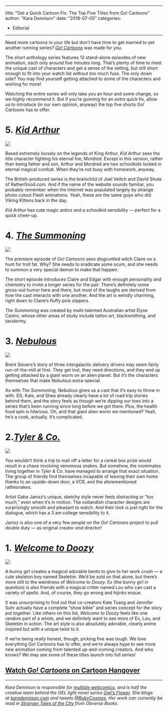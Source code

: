 
---
title: "Get a Quick Cartoon Fix: The Top Five Titles from Go! Cartoons"
author: "Kara Dennison"
date: "2018-07-05"
categories:
- Editorial
---

Need more cartoons in your life but don&#8217;t have time to get married to yet another running series? [*Go! Cartoons*](https://vrv.co/series/G649WZKQY/GO-Cartoons?utm_source=editorial_vrv&amp;utm_medium=blog_vrv&amp;utm_campaign=magical-bentos-&amp;-venomous-snakes-the-5-best-shorts-of-go-cartoons) was made for you.

The short anthology series features 12 stand-alone episodes of new animation, each only around five minutes long. That&#8217;s plenty of time to meet the unique cast of characters and get a sense of the setting, but still short enough to fit into your watch list without too much fuss. The only down side? You may find yourself getting attached to some of the characters and wishing for more!

Watching the entire series will only take you an hour and some change, so we highly recommend it. But if you&#8217;re gunning for an *extra* quick fix, allow us to introduce (in our own opinion, anyway) the top five shorts *Go! Cartoons* has to offer.

# 5. [*Kid Arthur*](https://vrv.co/watch/GYXJ7V036/GO-Cartoons:Kid-Arthur?utm_source=editorial_vrv&amp;utm_medium=blog_vrv&amp;utm_campaign=magical-bentos-&amp;-venomous-snakes-the-5-best-shorts-of-go-cartoons)

![](https://i1.wp.com/vrvblog.co/wp-content/uploads/2018/04/vrv_kidarthur.gif?resize=480%2C270&#038;ssl=1)

Based extremely loosely on the legends of King Arthur, *Kid Arthur* sees the title character fighting his eternal foe, Mordred. Except in this version, rather than being father and son, Arthur and Mordred are two schoolkids locked in eternal magical combat. When they&#8217;re not busy with homework, anyway.

The British-produced series is the brainchild of Joel Veitch and David Shute of RatherGood.com. And if the name of the website sounds familiar, you probably remember when the Internet was populated largely by strange photo cutout Flash animations. Yeah, these are the same guys who did Viking Kittens back in the day.

*Kid Arthur* has cute magic antics and a schoolkid sensibility &#8212; perfect for a quick cheer-up.

 

# 4. [*The Summoning*](https://vrv.co/watch/G6JQ45PXR/GO-Cartoons:The-Summoning?utm_source=editorial_vrv&amp;utm_medium=blog_vrv&amp;utm_campaign=magical-bentos-&amp;-venomous-snakes-the-5-best-shorts-of-go-cartoons)

![](https://i2.wp.com/vrvblog.co/wp-content/uploads/2018/04/vrv_thesummoning.gif?resize=480%2C270&#038;ssl=1)

The premiere episode of *Go! Cartoons* sees disgruntled witch Claire on a hunt for troll fat. Why? She needs to eradicate some scum, and she needs to summon a very special demon to make that happen.

The short episode introduces Claire and Edgar with enough personality and chemistry to invite a longer series for the pair. There&#8217;s definitely some gross-out humor here and there, but most of the laughs are derived from how the cast interacts with one another. And the art is weirdly charming, right down to Claire&#8217;s fluffy pink slippers.

*The Summoning* was created by multi-talented Australian artist Elyse Castro, whose other areas of study include tattoo art, blacksmithing, and taxidermy.

 

# 3. [*Nebulous*](https://vrv.co/watch/GYNQGEZQY/GO-Cartoons:Nebulous?utm_source=editorial_vrv&amp;utm_medium=blog_vrv&amp;utm_campaign=magical-bentos-&amp;-venomous-snakes-the-5-best-shorts-of-go-cartoons)

![](https://i0.wp.com/vrvblog.co/wp-content/uploads/2018/04/vrv_nebulous.gif?resize=480%2C270&#038;ssl=1)

Brent Sievers&#8217;s story of three intergalactic delivery drivers may seem fairly run-of-the-mill at first. They get lost, they need directions, and they end up getting attacked by a giant worm on an alien planet. But it&#8217;s the characters themselves that make *Nebulous* extra-special.

As with *The Summoning, Nebulous* gives us a cast that it&#8217;s easy to throw in with. EG, Kale, and Shea already clearly have a lot of road trip stories behind them, and the story feels as though we&#8217;re dipping our toes into a series that&#8217;s been running since long before we got there. Plus, the health food spin is hilarious. Oh, and that giant alien worm we mentioned? Yeah, he&#8217;s a cook, actually. It&#8217;s complicated.

 

# 2.[*Tyler & Co.*](https://vrv.co/watch/GR2PJZ9MR/GO-Cartoons:Tyler-Co?utm_source=editorial_vrv&amp;utm_medium=blog_vrv&amp;utm_campaign=magical-bentos-&amp;-venomous-snakes-the-5-best-shorts-of-go-cartoons)

![](https://i0.wp.com/vrvblog.co/wp-content/uploads/2018/04/vrv_tylerandco.gif?resize=480%2C270&#038;ssl=1)

You wouldn&#8217;t think a trip to mail off a letter for a cereal box prize would result in a chase involving venomous snakes. But somehow, the roommates living together in *Tyler & Co.* have managed to arrange that exact situation. The group of friends find themselves incapable of leaving their own home thanks to an upside-down door, a VCR, and the aforementioned rattlesnakes.

Artist Gabe Janisz&#8217;s unique, sketchy style never feels distracting or &#8220;too much,&#8221; even when it&#8217;s in motion. The outlandish character designs are surprisingly smooth and pleasant to watch. And their look is just right for the dialogue, which has a 3 am college sensibility to it.

Janisz is also one of a very few people on the *Go! Cartoons* project to pull double duty &#8212; as original creator *and* director!

 

# 1. [*Welcome to Doozy*](https://vrv.co/watch/G6MGW0Z86/GO-Cartoons:Welcome-to-Doozy?utm_source=editorial_vrv&amp;utm_medium=blog_vrv&amp;utm_campaign=magical-bentos-&amp;-venomous-snakes-the-5-best-shorts-of-go-cartoons)

![](https://i1.wp.com/vrvblog.co/wp-content/uploads/2018/04/vrv_welcometodoozy.gif?resize=480%2C270&#038;ssl=1)

A bunny girl creates a magical adorable bento to give to her work crush &#8212; a cute skeleton boy named Skeletim. We&#8217;d be sold on that alone, but there&#8217;s more still to the weirdness of *Welcome to Doozy.* Ex (the bunny girl in question) is also friends with a magical critter named Lou who can cast a variety of spells. And, of course, they go wrong and hijinks ensue.

It was unsurprising to find out that co-creators Kate Tsang and Jennifer Suhr actually have a complete &#8220;show bible&#8221; and series concept for the story put together. Like others on this list, *Welcome to Doozy* feels like one random part of a whole, and we definitely want to see more of Ex, Lou, and Skeletim in action. The art style is also absolutely adorable, clearly anime inspired but with a unique twist to it.

If we&#8217;re being *really* honest, though, picking five was tough. We love everything Go! Cartoons has to offer, and we&#8217;re always hype to see more new animation coming from talented up-and-coming creators. And who knows? We may see some of these titles launch into full series!

## [Watch *Go! Cartoons* on Cartoon Hangover](https://vrv.co/series/G649WZKQY/GO-Cartoons?utm_source=editorial_vrv&amp;utm_medium=blog_vrv&amp;utm_campaign=magical-bentos-&amp;-venomous-snakes-the-5-best-shorts-of-go-cartoons)

---

*Kara Dennison is responsible for *[*multiple webcomics*](http://www.conscrew.com/)*, and is half the creative team behind the OEL light novel series *[*Owl&#8217;s Flower*](http://www.owlsflower.com/)*. She blogs at *[*karadennison.com*](http://www.karadennison.com/)* and tweets *[*@RubyCosmos*](http://www.twitter.com/RubyCosmos)*. Her work can currently be read in *[Stranger Tales of the City](http://obversebooks.co.uk/product/stranger-tales-of-the-city/)* from Obverse Books.*
